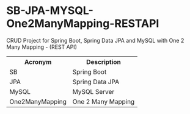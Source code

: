 # SB-JPA-MYSQL-One2ManyMapping-RESTAPI
<p>CRUD Project for Spring Boot, Spring Data JPA and MySQL with One 2 Many Mapping - (REST API)</p>

<table>
  <tbody>
    <tr>
      <th>Acronym</th>
      <th>Description</th>
    </tr>
    <tr>
      <td>SB</td>
      <td>Spring Boot</td>
    </tr>
    <tr>
      <td>JPA</td>
      <td>Spring Data JPA</td>
    </tr>
    <tr>
      <td>MySQL</td>
      <td>MySQL Server</td>
    </tr>
	<tr>
      <td>One2ManyMapping</td>
      <td>One 2 Many Mapping</td>
    </tr>
  </tbody>
</table>
